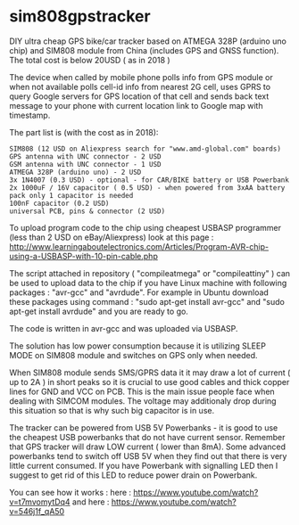 # sim808gpstracker
DIY ultra cheap GPS bike/car tracker based on  ATMEGA 328P (arduino uno chip) and SIM808 module from China (includes GPS and GNSS function).
The total cost is below 20USD ( as in 2018 )

The device when called by mobile phone polls info from GPS module or when not available polls cell-id info from nearest 2G cell, uses GPRS to query Google servers for GPS location of that cell and sends back text message to your phone with current location link to Google map with timestamp.

The part list is (with the cost as in 2018):

    SIM808 (12 USD on Aliexpress search for "www.amd-global.com" boards)
    GPS antenna with UNC connector - 2 USD
    GSM antenna with UNC connector - 1 USD
    ATMEGA 328P (arduino uno) - 2 USD
    3x 1N4007 (0.3 USD) - optional - for CAR/BIKE battery or USB Powerbank
    2x 1000uF / 16V capacitor ( 0.5 USD) - when powered from 3xAA battery pack only 1 capacitor is needed
    100nF capacitor (0.2 USD)
    universal PCB, pins & connector (2 USD)

To upload program code to the chip using cheapest USBASP programmer (less than 2 USD on eBay/Aliexpress) look at this page : http://www.learningaboutelectronics.com/Articles/Program-AVR-chip-using-a-USBASP-with-10-pin-cable.php

The script attached in repository ( "compileatmega" or "compileattiny" ) can be used to upload data to the chip if you have Linux machine with following packages : "avr-gcc" and "avrdude". For example in Ubuntu download these packages using command : "sudo apt-get install avr-gcc" and "sudo apt-get install avrdude" and you are ready to go.

The code is written in avr-gcc and was uploaded via USBASP. 

The solution has low power consumption because it is utilizing SLEEP MODE on SIM808 module and switches on GPS only when needed.

When SIM808 module sends SMS/GPRS data it it may draw a lot of current ( up to 2A ) in short peaks so it is crucial to use good cables and thick copper lines for GND and VCC on PCB. This is the main issue people face when dealing with SIMCOM modules. The voltage may additionaly drop during this situation so that is why such big capacitor is in use. 

The tracker can be powered  from USB 5V Powerbanks - it is good to use the cheapest USB powerbanks that do not have current sensor. Remember that GPS tracker will draw LOW current ( lower than 8mA). Some advanced powerbanks tend to switch off USB 5V when they find out that there is very little current consumed. If you have Powerbank with signalling LED then I suggest to get rid of this LED to reduce power drain on Powerbank.


You can see how it works : here : https://www.youtube.com/watch?v=t7mvomytDq4 and here : https://www.youtube.com/watch?v=546j1f_qA50

